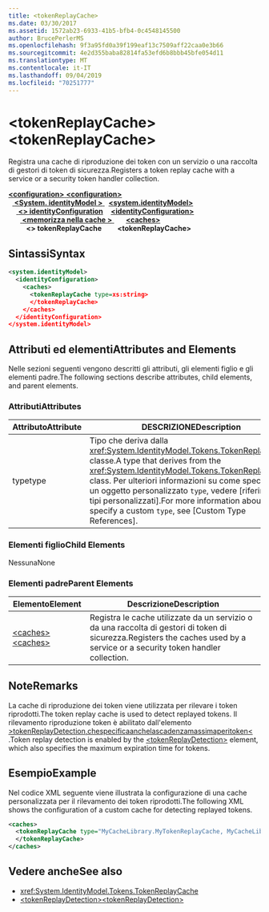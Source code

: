 ```yaml
---
title: <tokenReplayCache>
ms.date: 03/30/2017
ms.assetid: 1572ab23-6933-41b5-bfb4-0c4548145500
author: BrucePerlerMS
ms.openlocfilehash: 9f3a95fd0a39f199eaf13c7509aff22caa0e3b66
ms.sourcegitcommit: 4e2d355baba82814fa53efd6b8bbb45bfe054d11
ms.translationtype: MT
ms.contentlocale: it-IT
ms.lasthandoff: 09/04/2019
ms.locfileid: "70251777"
---
```

# <a name="tokenreplaycache"></a><span data-ttu-id="03499-101">\<tokenReplayCache></span><span class="sxs-lookup"><span data-stu-id="03499-101">\<tokenReplayCache></span></span>
<span data-ttu-id="03499-102">Registra una cache di riproduzione dei token con un servizio o una raccolta di gestori di token di sicurezza.</span><span class="sxs-lookup"><span data-stu-id="03499-102">Registers a token replay cache with a service or a security token handler collection.</span></span>  
  
<span data-ttu-id="03499-103">[ **\<configuration>** ](../configuration-element.md)</span><span class="sxs-lookup"><span data-stu-id="03499-103">[**\<configuration>**](../configuration-element.md)</span></span>\
<span data-ttu-id="03499-104">&nbsp;&nbsp;[ **\<System. identityModel >** ](system-identitymodel.md)</span><span class="sxs-lookup"><span data-stu-id="03499-104">&nbsp;&nbsp;[**\<system.identityModel>**](system-identitymodel.md)</span></span>\
<span data-ttu-id="03499-105">&nbsp;&nbsp;&nbsp;&nbsp;[ **\<> identityConfiguration**](identityconfiguration.md)</span><span class="sxs-lookup"><span data-stu-id="03499-105">&nbsp;&nbsp;&nbsp;&nbsp;[**\<identityConfiguration>**](identityconfiguration.md)</span></span>\
<span data-ttu-id="03499-106">&nbsp;&nbsp;&nbsp;&nbsp;&nbsp;&nbsp;[ **\<memorizza nella cache >** ](caches.md)</span><span class="sxs-lookup"><span data-stu-id="03499-106">&nbsp;&nbsp;&nbsp;&nbsp;&nbsp;&nbsp;[**\<caches>**](caches.md)</span></span>\
<span data-ttu-id="03499-107">&nbsp;&nbsp;&nbsp;&nbsp;&nbsp;&nbsp;&nbsp;&nbsp; **\<> tokenReplayCache**</span><span class="sxs-lookup"><span data-stu-id="03499-107">&nbsp;&nbsp;&nbsp;&nbsp;&nbsp;&nbsp;&nbsp;&nbsp;**\<tokenReplayCache>**</span></span>  
  
## <a name="syntax"></a><span data-ttu-id="03499-108">Sintassi</span><span class="sxs-lookup"><span data-stu-id="03499-108">Syntax</span></span>  
  
```xml  
<system.identityModel>  
  <identityConfiguration>  
    <caches>  
      <tokenReplayCache type=xs:string>  
      </tokenReplayCache>  
    </caches>  
  </identityConfiguration>  
</system.identityModel>  
```  
  
## <a name="attributes-and-elements"></a><span data-ttu-id="03499-109">Attributi ed elementi</span><span class="sxs-lookup"><span data-stu-id="03499-109">Attributes and Elements</span></span>  
 <span data-ttu-id="03499-110">Nelle sezioni seguenti vengono descritti gli attributi, gli elementi figlio e gli elementi padre.</span><span class="sxs-lookup"><span data-stu-id="03499-110">The following sections describe attributes, child elements, and parent elements.</span></span>  
  
### <a name="attributes"></a><span data-ttu-id="03499-111">Attributi</span><span class="sxs-lookup"><span data-stu-id="03499-111">Attributes</span></span>  
  
|<span data-ttu-id="03499-112">Attributo</span><span class="sxs-lookup"><span data-stu-id="03499-112">Attribute</span></span>|<span data-ttu-id="03499-113">DESCRIZIONE</span><span class="sxs-lookup"><span data-stu-id="03499-113">Description</span></span>|  
|---------------|-----------------|  
|<span data-ttu-id="03499-114">type</span><span class="sxs-lookup"><span data-stu-id="03499-114">type</span></span>|<span data-ttu-id="03499-115">Tipo che deriva dalla <xref:System.IdentityModel.Tokens.TokenReplayCache> classe.</span><span class="sxs-lookup"><span data-stu-id="03499-115">A type that derives from the <xref:System.IdentityModel.Tokens.TokenReplayCache> class.</span></span> <span data-ttu-id="03499-116">Per ulteriori informazioni su come specificare un oggetto personalizzato `type`, vedere [riferimenti ai tipi personalizzati].</span><span class="sxs-lookup"><span data-stu-id="03499-116">For more information about how to specify a custom `type`, see [Custom Type References].</span></span>
  
### <a name="child-elements"></a><span data-ttu-id="03499-117">Elementi figlio</span><span class="sxs-lookup"><span data-stu-id="03499-117">Child Elements</span></span>  
 <span data-ttu-id="03499-118">Nessuna</span><span class="sxs-lookup"><span data-stu-id="03499-118">None</span></span>  
  
### <a name="parent-elements"></a><span data-ttu-id="03499-119">Elementi padre</span><span class="sxs-lookup"><span data-stu-id="03499-119">Parent Elements</span></span>  
  
|<span data-ttu-id="03499-120">Elemento</span><span class="sxs-lookup"><span data-stu-id="03499-120">Element</span></span>|<span data-ttu-id="03499-121">Descrizione</span><span class="sxs-lookup"><span data-stu-id="03499-121">Description</span></span>|  
|-------------|-----------------|  
|[<span data-ttu-id="03499-122">\<caches></span><span class="sxs-lookup"><span data-stu-id="03499-122">\<caches></span></span>](caches.md)|<span data-ttu-id="03499-123">Registra le cache utilizzate da un servizio o da una raccolta di gestori di token di sicurezza.</span><span class="sxs-lookup"><span data-stu-id="03499-123">Registers the caches used by a service or a security token handler collection.</span></span>|  
  
## <a name="remarks"></a><span data-ttu-id="03499-124">Note</span><span class="sxs-lookup"><span data-stu-id="03499-124">Remarks</span></span>  
 <span data-ttu-id="03499-125">La cache di riproduzione dei token viene utilizzata per rilevare i token riprodotti.</span><span class="sxs-lookup"><span data-stu-id="03499-125">The token replay cache is used to detect replayed tokens.</span></span> <span data-ttu-id="03499-126">Il rilevamento riproduzione token è abilitato dall'elemento [ >tokenReplayDetection,chespecificaanchelascadenzamassimaperitoken\<](tokenreplaydetection.md) .</span><span class="sxs-lookup"><span data-stu-id="03499-126">Token replay detection is enabled by the [\<tokenReplayDetection>](tokenreplaydetection.md) element, which also specifies the maximum expiration time for tokens.</span></span>  
  
## <a name="example"></a><span data-ttu-id="03499-127">Esempio</span><span class="sxs-lookup"><span data-stu-id="03499-127">Example</span></span>  
 <span data-ttu-id="03499-128">Nel codice XML seguente viene illustrata la configurazione di una cache personalizzata per il rilevamento dei token riprodotti.</span><span class="sxs-lookup"><span data-stu-id="03499-128">The following XML shows the configuration of a custom cache for detecting replayed tokens.</span></span>  
  
```xml  
<caches>  
  <tokenReplayCache type="MyCacheLibrary.MyTokenReplayCache, MyCacheLibrary">  
  </tokenReplayCache>  
</caches>  
```  
  
## <a name="see-also"></a><span data-ttu-id="03499-129">Vedere anche</span><span class="sxs-lookup"><span data-stu-id="03499-129">See also</span></span>

- <xref:System.IdentityModel.Tokens.TokenReplayCache>
- [<span data-ttu-id="03499-130">\<tokenReplayDetection></span><span class="sxs-lookup"><span data-stu-id="03499-130">\<tokenReplayDetection></span></span>](tokenreplaydetection.md)
